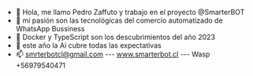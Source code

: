 - 👋 Hola, me llamo Pedro Zaffuto y trabajo en el proyecto @SmarterBOT
- 👀 mi pasión son las tecnológicas del comercio automatizado de WhatsApp Bussiness
- 🌱 Docker y TypeScript son los descubrimientos del año 2023
- 💞️ este año la Ai cubre todas las expectativas
- 📫 smrterbotcl@gmail.com --- www.smarterbot.cl --- Wasp +56979540471

